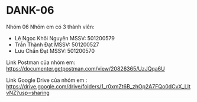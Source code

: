 # DANK-06

Nhóm 06
Nhóm em có 3 thành viên:
+ Lê Ngọc Khôi Nguyên MSSV: 501200579
+ Trần Thành Đạt MSSV: 501200527
+ Lưu Chấn Đạt MSSV: 501200570

Link Postman của nhóm em: https://documenter.getpostman.com/view/20826365/UzJQqa6U

Link Google Drive của nhóm em : https://drive.google.com/drive/folders/1_r0xmZt6B_zhOp2A7FQo0dCvX_LItvNZ?usp=sharing
